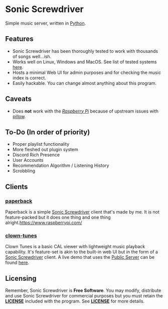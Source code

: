 # Sonic Screwdriver
Simple music server, written in [Python](https://python.org).
## Features
- Sonic Screwdriver has been thoroughly tested to work with thousands of songs well...ish.
- Works well on Linux, Windows and MacOS. See list of tested systems [here](https://sonic.davros.io/getting-started/Supported%20Systems).
- Hosts a minimal Web UI for admin purposes and for checking the music index is correct.
- Easily hackable. You can change almost anything about this program.
## Caveats
- Does **not** work with the [*Raspberry Pi*](https://www.raspberrypi.com/) because of upstream issues with [pillow](https://pypi.org/project/Pillow/).
## To-Do (In order of priority)
- Proper playlist functionality
- More fleshed out plugin system
- Discord Rich Presence
- User Accounts
- Recommendation Algorithm / Listening History
- Scrobbling
## Clients
### [paperback](https://github.com/yuckdevchan/paperback)
Paperback is a simple [Sonic Screwdriver](https://github.com/yuckdevchan/sonic-screwdriver) client that's made by me. It is not feature-packed but it does one thing and one thing alright.https://www.raspberrypi.com/
### [clown-tunes](https://github.com/circus-real/clown-tunes.)
Clown Tunes is a basic CAL viewer with lightweight music playback capability. It's feature-set is akin to the built-in web UI but in the form of a [Sonic Screwdriver](https://github.com/yuckdevchan/sonic-screwdriver) client. A live demo that uses the [Public Server](http://atomic123.pythonanywhere.com) can be found [here]().
## Licensing
Remember, Sonic Screwdriver is **Free Software**. You may modify, distribute and use Sonic Screwdriver for commercial purposes but you must retain the [**LICENSE**](https://spdx.org/licenses/MIT.html) included with the program. See [**LICENSE**](https://spdx.org/licenses/MIT.html) for more details.
